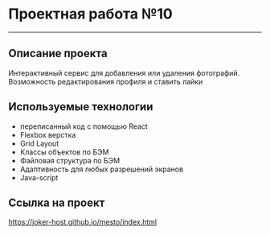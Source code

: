 # Проектная работа №10
------
## Описание проекта 
Интерактивный сервис для добавления или удаления фотографий. Возможность редактирования профиля и ставить лайки

## Используемые технологии
* переписанный код с помощью React
* Flexbox верстка
* Grid Layout
* Классы объектов по БЭМ
* Файловая структура по БЭМ
* Адаптивность для любых разрешений экранов
* Java-script

## Ссылка на проект
https://joker-host.github.io/mesto/index.html